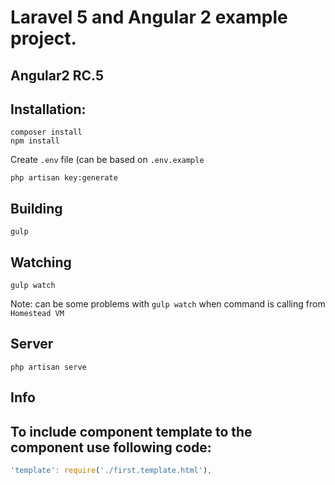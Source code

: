 # Laravel 5 and Angular 2 example project.
## Angular2 RC.5

## Installation:

```
composer install
npm install
```
Create `.env` file (can be based on `.env.example`
```
php artisan key:generate
```

## Building

```
gulp
```

## Watching

```
gulp watch
```

Note: can be some problems with `gulp watch` when command is calling from `Homestead VM`

## Server

```
php artisan serve
```

## Info

## To include component template to the component use following code:
```ts
'template': require('./first.template.html'),
```

